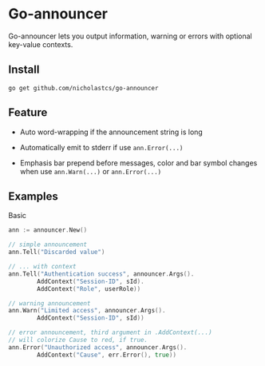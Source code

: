 # Go-announcer

Go-announcer lets you output information, warning or errors with optional key-value contexts.

## Install

```
go get github.com/nicholastcs/go-announcer
```

## Feature

* Auto word-wrapping if the announcement string is long

* Automatically emit to stderr if use `ann.Error(...)`

* Emphasis bar prepend before messages, color and bar symbol changes when use `ann.Warn(...)` or `ann.Error(...)`

## Examples

Basic 

```go
ann := announcer.New()

// simple announcement
ann.Tell("Discarded value")

// ... with context
ann.Tell("Authentication success", announcer.Args().
        AddContext("Session-ID", sId).
        AddContext("Role", userRole))

// warning announcement
ann.Warn("Limited access", announcer.Args().
        AddContext("Session-ID", sId))

// error announcement, third argument in .AddContext(...)
// will colorize Cause to red, if true.
ann.Error("Unauthorized access", announcer.Args().
        AddContext("Cause", err.Error(), true))
```

